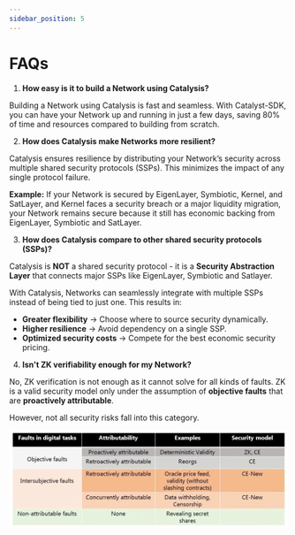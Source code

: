 ```yaml
---
sidebar_position: 5
---
```


# FAQs

1. **How easy is it to build a Network using Catalysis?**

Building a Network using Catalysis is fast and seamless. With Catalyst-SDK, you can have your Network up and running in just a few days, saving 80% of time and resources compared to building from scratch.

2. **How does Catalysis make Networks more resilient?**

Catalysis ensures resilience by distributing your Network’s security across multiple shared security protocols (SSPs). This minimizes the impact of any single protocol failure.

**Example:**
If your Network is secured by EigenLayer, Symbiotic, Kernel, and SatLayer, and Kernel faces a security breach or a major liquidity migration, your Network remains secure because it still has economic backing from EigenLayer, Symbiotic and SatLayer.

3. **How does Catalysis compare to other shared security protocols (SSPs)?**

Catalysis is **NOT** a shared security protocol - it is a **Security Abstraction Layer** that connects major SSPs like EigenLayer, Symbiotic and Satlayer.

With Catalysis, Networks can seamlessly integrate with multiple SSPs instead of being tied to just one. This results in:
- **Greater flexibility** → Choose where to source security dynamically.
- **Higher resilience** → Avoid dependency on a single SSP.
- **Optimized security costs** → Compete for the best economic security pricing.

4. **Isn't ZK verifiability enough for my Network?**

No, ZK verification is not enough as it cannot solve for all kinds of faults. ZK is a valid security model only under the assumption of **objective faults** that are **proactively attributable**.

However, not all security risks fall into this category.

![ZK vs Cryptoeconomic Security](./img/zk-vs-ces.png)